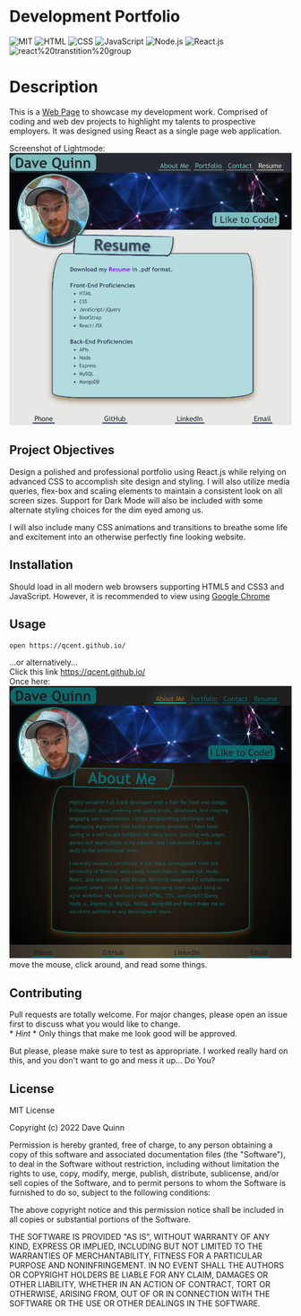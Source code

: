  # Development Portfolio
 ![MIT](https://img.shields.io/badge/License-MIT-orange)  ![HTML](https://img.shields.io/badge/Tech-HTML-lightblue)  ![CSS](https://img.shields.io/badge/Tech-CSS-lightblue)  ![JavaScript](https://img.shields.io/badge/Tech-JavaScript-lightblue)  ![Node.js](https://img.shields.io/badge/Tech-Node.js-lightblue)  ![React.js](https://img.shields.io/badge/Tech-React.js-lightblue)  ![react%20transtition%20group](https://img.shields.io/badge/Tech-react%20transtition%20group-lightblue) 

# Description

This is a [Web Page](https://en.wikipedia.org/wiki/Web_page) to showcase my development work. Comprised of coding and web dev projects to highlight my talents to prospective employers. It was designed using React as a single page web application.

Screenshot of Lightmode: \
![Light mode screenshot](./assets/app-screenshot-2.png)

## Project Objectives
Design a polished and professional portfolio using React.js while relying on advanced CSS to accomplish site design and styling. I will also utilize media queries, flex-box and scaling elements to maintain a consistent look on all screen sizes. Support for Dark Mode will also be included with some alternate styling choices for the dim eyed among us.

I will also include many CSS animations and transitions to breathe some life and excitement into an otherwise perfectly fine looking website.


## Installation

Should load in all modern web browsers supporting HTML5 and CSS3 and JavaScript. However, it is recommended to view using [Google Chrome](https://www.google.com/intl/en_ca/chrome/)

## Usage

```
open https://qcent.github.io/

```
...or alternatively... \
Click this link https://qcent.github.io/ \
Once here:
![looks like a really nice web page, should read well too.](./assets/app-screenshot-1.png)
move the mouse, click around, and read some things.

## Contributing
Pull requests are totally welcome. For major changes, please open an issue first to discuss what you would like to change. \
\* _Hint_ \* Only things that make me look good will be approved.

But please, please make sure to test as appropriate. I worked really hard on this, and you don't want to go and mess it up... Do You?


## License

MIT License

Copyright (c) 2022 Dave Quinn

Permission is hereby granted, free of charge, to any person obtaining a copy
of this software and associated documentation files (the "Software"), to deal
in the Software without restriction, including without limitation the rights
to use, copy, modify, merge, publish, distribute, sublicense, and/or sell
copies of the Software, and to permit persons to whom the Software is
furnished to do so, subject to the following conditions:

The above copyright notice and this permission notice shall be included in all
copies or substantial portions of the Software.

THE SOFTWARE IS PROVIDED "AS IS", WITHOUT WARRANTY OF ANY KIND, EXPRESS OR
IMPLIED, INCLUDING BUT NOT LIMITED TO THE WARRANTIES OF MERCHANTABILITY,
FITNESS FOR A PARTICULAR PURPOSE AND NONINFRINGEMENT. IN NO EVENT SHALL THE
AUTHORS OR COPYRIGHT HOLDERS BE LIABLE FOR ANY CLAIM, DAMAGES OR OTHER
LIABILITY, WHETHER IN AN ACTION OF CONTRACT, TORT OR OTHERWISE, ARISING FROM,
OUT OF OR IN CONNECTION WITH THE SOFTWARE OR THE USE OR OTHER DEALINGS IN THE
SOFTWARE.